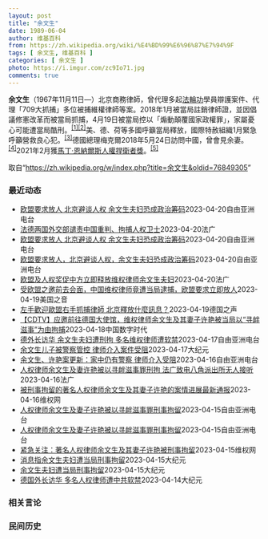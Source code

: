 ```yaml
---
layout: post
title: "余文生"
date: 1989-06-04
author: 维基百科
from: https://zh.wikipedia.org/wiki/%E4%BD%99%E6%96%87%E7%94%9F
tags: [ 余文生, 维基百科 ]
categories: [ 余文生 ]
photo: https://i.imgur.com/zc9Io71.jpg
comments: true
---
```

<div class="mw-parser-output">
<p><b>余文生</b>（1967年11月11日<span class="useeditintro" title="Template:BLP editintro">—</span>）北京商務律師，曾代理多起<a href="/wiki/%E6%B3%95%E8%BC%AA%E5%8A%9F" class="mw-redirect" title="法輪功">法輪功</a>學員辯護案件、代理「709大抓捕」多位被捕維權律師等案。2018年1月被當局註銷律師證，並因倡議修憲改革而被當局抓捕，4月19日被當局控以「煽動顛覆國家政權罪」，家屬憂心可能遭當局酷刑。<sup id="cite_ref-EPO0420_1-0" class="reference"><a href="#cite_note-EPO0420-1">[1]</a></sup><sup id="cite_ref-bbc17_2-0" class="reference"><a href="#cite_note-bbc17-2">[2]</a></sup>美、德、荷等多國呼籲當局釋放，國際特赦組織1月緊急呼籲營救良心犯。<sup id="cite_ref-amnesty_3-0" class="reference"><a href="#cite_note-amnesty-3">[3]</a></sup>德國總理梅克爾2018年5月24日訪問中國，曾會見余妻。<sup id="cite_ref-4" class="reference"><a href="#cite_note-4">[4]</a></sup>2021年2月獲<a href="/wiki/%E9%A9%AC%E4%B8%81%C2%B7%E6%81%A9%E7%BA%B3%E5%B0%94%E6%96%AF%E4%BA%BA%E6%9D%83%E6%8D%8D%E5%8D%AB%E8%80%85%E5%A5%96" title="马丁·恩纳尔斯人权捍卫者奖">馬丁·恩納爾斯人權捍衛者獎</a>。<sup id="cite_ref-5" class="reference"><a href="#cite_note-5">[5]</a></sup>
</p>
</div><!--esi <esi:include src="/esitest-fa8a495983347898/content" /> --><noscript><img src="//zh.wikipedia.org/wiki/Special:CentralAutoLogin/start?type=1x1" alt="" title="" width="1" height="1" style="border: none; position: absolute;"></noscript>
<div class="printfooter" data-nosnippet="">取自“<a dir="ltr" href="https://zh.wikipedia.org/w/index.php?title=余文生&amp;oldid=76849305">https://zh.wikipedia.org/w/index.php?title=余文生&amp;oldid=76849305</a>”</div><div id="recent-news"><h3>最近动态</h3><ul><li><a href="https://nodebe4.github.io/waimei/2023-04-20/%E6%AC%A7%E7%9B%9F%E8%A6%81%E6%B1%82%E6%94%BE%E4%BA%BA-%E5%8C%97%E4%BA%AC%E9%81%BF%E8%B0%88%E4%BA%BA%E6%9D%83-%E4%BD%99%E6%96%87%E7%94%9F%E5%A4%AB%E5%A6%87%E6%81%90%E6%88%90%E6%94%BF%E6%B2%BB%E7%AD%B9%E7%A0%81" title="欧盟要求放人 北京避谈人权 余文生夫妇恐成政治筹码—— 中国人权律师余文生和妻子许艳 余文生 @yuwensheng9 中国人权律师余文生和妻子许艳因涉嫌寻衅滋事被刑事拘留已有一周。欧盟对事件表...">欧盟要求放人 北京避谈人权 余文生夫妇恐成政治筹码</a><time>2023-04-20</time><a class="tag">自由亚洲电台</a></li>
<li><a href="https://nodebe4.github.io/waimei/2023-04-20/%E6%B3%95%E5%BE%B7%E4%B8%A4%E5%9B%BD%E5%A4%96%E4%BA%A4%E9%83%A8%E8%B0%B4%E8%B4%A3%E4%B8%AD%E5%9B%BD%E9%87%8D%E5%88%A4-%E6%8B%98%E6%8D%95%E4%BA%BA%E6%9D%83%E5%8D%AB%E5%A3%AB" title="法德两国外交部谴责中国重判、拘捕人权卫士—— 20/04/2023 - 22:15 法国和德国外交部发言人4月20日发表联合声明，谴责中方对许志永、丁家喜的重判，以及对余文生夫妇的拘捕，呼吁立即...">法德两国外交部谴责中国重判、拘捕人权卫士</a><time>2023-04-20</time><a class="tag">法广</a></li>
<li><a href="https://nodebe4.github.io/waimei/2023-04-20/%E6%AC%A7%E7%9B%9F%E8%A6%81%E6%B1%82%E6%94%BE%E4%BA%BA-%E5%8C%97%E4%BA%AC%E9%81%BF%E8%B0%88%E4%BA%BA%E6%9D%83-%E4%BD%99%E6%96%87%E7%94%9F%E5%A4%AB%E5%A6%87%E6%81%90%E6%88%90%E6%94%BF%E6%B2%BB%E7%AD%B9%E7%A0%81" title="欧盟要求放人 北京避谈人权 余文生夫妇恐成政治筹码—— 中国人权律师余文生和妻子许艳 余文生 @yuwensheng9 中国人权律师余文生和妻子许艳因涉嫌寻衅滋事被刑事拘留已有一周。欧盟对事件表...">欧盟要求放人 北京避谈人权 余文生夫妇恐成政治筹码</a><time>2023-04-20</time><a class="tag">自由亚洲电台</a></li>
<li><a href="https://nodebe4.github.io/waimei/2023-04-20/%E6%AC%A7%E7%9B%9F%E8%A6%81%E6%B1%82%E6%94%BE%E4%BA%BA-%E5%8C%97%E4%BA%AC%E9%81%BF%E8%B0%88%E4%BA%BA%E6%9D%83-%E4%BD%99%E6%96%87%E7%94%9F%E5%A4%AB%E5%A6%87%E6%81%90%E6%88%90%E6%94%BF%E6%B2%BB%E7%AD%B9%E7%A0%81" title="欧盟要求放人，北京避谈人权，余文生夫妇恐成政治筹码—— 中国人权律师余文生和妻子许艳 余文生 @yuwensheng9 中国人权律师余文生和妻子许艳因涉嫌寻衅滋事被刑事拘留已有一周。欧盟对事件表...">欧盟要求放人，北京避谈人权，余文生夫妇恐成政治筹码</a><time>2023-04-20</time><a class="tag">自由亚洲电台</a></li>
<li><a href="https://nodebe4.github.io/waimei/2023-04-20/%E6%AC%A7%E7%9B%9F%E5%8F%8A%E4%BA%BA%E6%9D%83%E5%A5%96%E4%BF%83%E4%B8%AD%E6%96%B9%E7%AB%8B%E5%8D%B3%E9%87%8A%E6%94%BE%E7%BB%B4%E6%9D%83%E5%BE%8B%E5%B8%88%E4%BD%99%E6%96%87%E7%94%9F%E5%A4%AB%E5%A6%87" title="欧盟及人权奖促中方立即释放维权律师余文生夫妇—— 20/04/2023 - 08:48 中国维权律师余文生及其妻子许艳上周六被北京公安以寻衅滋事罪刑事拘留，欧盟对此表示「深切关注」，要求中方立即...">欧盟及人权奖促中方立即释放维权律师余文生夫妇</a><time>2023-04-20</time><a class="tag">法广</a></li>
<li><a href="https://nodebe4.github.io/waimei/2023-04-19/%E5%8F%97%E6%AC%A7%E7%9B%9F%E4%B9%8B%E9%82%80%E5%89%8D%E5%8E%BB%E4%BC%9A%E9%9D%A2-%E4%B8%AD%E5%9B%BD%E7%BB%B4%E6%9D%83%E5%BE%8B%E5%B8%88%E7%AB%9F%E9%81%AD%E5%BD%93%E5%B1%80%E9%80%AE%E6%8D%95-%E6%AC%A7%E7%9B%9F%E8%A6%81%E6%B1%82%E7%AB%8B%E5%8D%B3%E6%94%BE%E4%BA%BA" title="受欧盟之邀前去会面，中国维权律师竟遭当局逮捕，欧盟要求立即放人—— Wed, 19 Apr 2023 13:48:20 GMT 资料照：中国著名维权律师余文生和妻子许艳 （照片来自维权网） 欧洲...">受欧盟之邀前去会面，中国维权律师竟遭当局逮捕，欧盟要求立即放人</a><time>2023-04-19</time><a class="tag">美国之音</a></li>
<li><a href="https://nodebe4.github.io/waimei/2023-04-19/%E5%B7%A6%E6%89%8B%E6%AD%A1%E8%BF%8E%E6%AD%90%E7%9B%9F%E5%8F%B3%E6%89%8B%E6%8A%93%E6%8D%95%E5%BE%8B%E5%B8%AB-%E5%8C%97%E4%BA%AC%E9%87%8B%E6%94%BE%E4%BB%80%E9%BA%BC%E8%A8%8A%E6%81%AF" title="左手歡迎歐盟右手抓捕律師 北京釋放什麼訊息？—— William Yang2023-04-19T06:06:14.235Z 知名維權律師余文生與其妻子許艷在上週五（4月13日）原訂要去歐盟駐華代...">左手歡迎歐盟右手抓捕律師 北京釋放什麼訊息？</a><time>2023-04-19</time><a class="tag">德国之声</a></li>
<li><a href="https://nodebe4.github.io/waimei/2023-04-18/CDTV-%E5%BA%94%E9%82%80%E5%89%8D%E5%BE%80%E5%BE%B7%E5%9B%BD%E5%A4%A7%E4%BD%BF%E9%A6%86-%E7%BB%B4%E6%9D%83%E5%BE%8B%E5%B8%88%E4%BD%99%E6%96%87%E7%94%9F%E5%8F%8A%E5%85%B6%E5%A6%BB%E5%AD%90%E8%AE%B8%E8%89%B3%E8%A2%AB%E5%BD%93%E5%B1%80%E4%BB%A5-%E5%AF%BB%E8%A1%85%E6%BB%8B%E4%BA%8B-%E4%B8%BA%E7%94%B1%E6%8B%98%E6%8D%95" title="【CDTV】应邀前往德国大使馆，维权律师余文生及其妻子许艳被当局以“寻衅滋事”为由拘捕—— CDT 档案卡 标题：【CDTV】应邀前往德国大使馆，维权律师余文生及其妻子许艳被当局以“寻衅滋事”为...">【CDTV】应邀前往德国大使馆，维权律师余文生及其妻子许艳被当局以“寻衅滋事”为由拘捕</a><time>2023-04-18</time><a class="tag">中国数字时代</a></li>
<li><a href="https://nodebe4.github.io/waimei/2023-04-17/%E5%BE%B7%E5%A4%96%E9%95%BF%E8%AE%BF%E5%8D%8E-%E4%BD%99%E6%96%87%E7%94%9F%E5%A4%AB%E5%A6%87%E9%81%AD%E5%88%91%E6%8B%98-%E5%A4%9A%E5%90%8D%E7%BB%B4%E6%9D%83%E5%BE%8B%E5%B8%88%E9%81%AD%E8%BD%AF%E7%A6%81" title="德外长访华 余文生夫妇遭刑拘 多名维权律师遭软禁—— 中国人权律师余文生及其妻子许艳 许艳推特 中国人权律师余文生和妻子许艳上周在北京搭乘地铁期间被国保传唤后，一直下落不明。据了解，两人涉嫌寻衅...">德外长访华 余文生夫妇遭刑拘 多名维权律师遭软禁</a><time>2023-04-17</time><a class="tag">自由亚洲电台</a></li>
<li><a href="https://nodebe4.github.io/waimei/2023-04-17/%E4%BD%99%E6%96%87%E7%94%9F%E5%84%BF%E5%AD%90%E8%A2%AB%E8%AD%A6%E5%AF%9F%E7%AE%A1%E6%8E%A7-%E5%BE%8B%E5%B8%88%E4%BB%8B%E5%85%A5%E6%A1%88%E4%BB%B6%E5%8F%97%E9%98%BB" title="余文生儿子被警察管控 律师介入案件受阻—— 【大纪元2023年04月17日讯】（大纪元记者洪宁报导）中国知名人权律师余文生和妻子许艳4月13日被当局刑事拘留，他们读高中的儿子在家里被警察管控，有...">余文生儿子被警察管控 律师介入案件受阻</a><time>2023-04-17</time><a class="tag">大纪元</a></li>
<li><a href="https://nodebe4.github.io/waimei/2023-04-16/%E4%BD%99%E6%96%87%E7%94%9F-%E8%AE%B8%E8%89%B3%E6%A1%88%E6%9B%B4%E6%96%B0-%E5%AE%B6%E4%B8%AD%E4%BB%8D%E6%9C%89%E8%AD%A6%E5%AF%9F-%E5%BE%8B%E5%B8%88%E4%BB%8B%E5%85%A5%E5%8F%97%E9%98%BB" title="余文生、许艳案更新：家中仍有警察 律师介入受阻—— 人权律师余文生及妻子许艳 网络截图/维权网 北京知名人权律师余文生及妻子许艳被当局以“寻衅滋事”的罪名刑事拘留后，有律师准备介入该案但受阻。据...">余文生、许艳案更新：家中仍有警察 律师介入受阻</a><time>2023-04-16</time><a class="tag">自由亚洲电台</a></li>
<li><a href="https://nodebe4.github.io/waimei/2023-04-16/%E4%BA%BA%E6%9D%83%E5%BE%8B%E5%B8%88%E4%BD%99%E6%96%87%E7%94%9F%E5%8F%8A%E5%A6%BB%E8%AE%B8%E8%89%B3%E8%A2%AB%E4%BB%A5%E5%AF%BB%E8%A1%85%E6%BB%8B%E4%BA%8B%E7%BD%AA%E5%88%91%E6%8B%98-%E6%B3%95%E5%B9%BF%E8%87%B4%E7%94%B5%E5%85%AB%E8%A7%92%E6%B4%BE%E5%87%BA%E6%89%80%E6%97%A0%E4%BA%BA%E6%8E%A5%E5%90%AC" title="人权律师余文生及妻许艳被以寻衅滋事罪刑拘 法广致电八角派出所无人接听—— 16/04/2023 - 17:19 中国人权律师余文生及妻子许艳被以寻衅滋事罪刑事拘留。据报余文生被北京八角派出所口头...">人权律师余文生及妻许艳被以寻衅滋事罪刑拘 法广致电八角派出所无人接听</a><time>2023-04-16</time><a class="tag">法广</a></li>
<li><a href="https://nodebe4.github.io/waimei/2023-04-16/%E8%A2%AB%E5%88%91%E4%BA%8B%E6%8B%98%E7%95%99%E7%9A%84%E8%91%97%E5%90%8D%E4%BA%BA%E6%9D%83%E5%BE%8B%E5%B8%88%E4%BD%99%E6%96%87%E7%94%9F%E5%8F%8A%E5%85%B6%E5%A6%BB%E5%AD%90%E8%AE%B8%E8%89%B3%E7%9A%84%E6%A1%88%E6%83%85%E8%BF%9B%E5%B1%95%E6%9C%80%E6%96%B0%E9%80%9A%E6%8A%A5" title="被刑事拘留的著名人权律师余文生及其妻子许艳的案情进展最新通报—— （维权网信息中心报道）2023年4月16日，本网获悉：2023年4月14日，著名人权律师余文生及其妻子许艳被刑事拘留，罪名是“寻...">被刑事拘留的著名人权律师余文生及其妻子许艳的案情进展最新通报</a><time>2023-04-16</time><a class="tag">维权网</a></li>
<li><a href="https://nodebe4.github.io/waimei/2023-04-15/%E4%BA%BA%E6%9D%83%E5%BE%8B%E5%B8%88%E4%BD%99%E6%96%87%E7%94%9F%E5%8F%8A%E5%A6%BB%E5%AD%90%E8%AE%B8%E8%89%B3%E8%A2%AB%E4%BB%A5%E5%AF%BB%E8%A1%85%E6%BB%8B%E4%BA%8B%E7%BD%AA%E5%88%91%E4%BA%8B%E6%8B%98%E7%95%99" title="人权律师余文生及妻子许艳被以寻衅滋事罪刑事拘留—— 中国人权律师余文生及其妻子许艳 网络截图/维权网 中国人权律师余文生及其妻子许艳已被刑事拘留，罪名是“寻衅滋事”。 据海外维权网15日获悉，当...">人权律师余文生及妻子许艳被以寻衅滋事罪刑事拘留</a><time>2023-04-15</time><a class="tag">自由亚洲电台</a></li>
<li><a href="https://nodebe4.github.io/waimei/2023-04-15/%E4%BA%BA%E6%9D%83%E5%BE%8B%E5%B8%88%E4%BD%99%E6%96%87%E7%94%9F%E5%8F%8A%E5%A6%BB%E5%AD%90%E8%AE%B8%E8%89%B3%E8%A2%AB%E4%BB%A5%E5%AF%BB%E8%A1%85%E6%BB%8B%E4%BA%8B%E7%BD%AA%E5%88%91%E4%BA%8B%E6%8B%98%E7%95%99" title="人权律师余文生及妻子许艳被以寻衅滋事罪刑事拘留—— 中国人权律师余文生及其妻子许艳 网络截图/维权网 中国人权律师余文生及其妻子许艳已被刑事拘留，罪名是“寻衅滋事”。 据海外维权网15日获悉，当...">人权律师余文生及妻子许艳被以寻衅滋事罪刑事拘留</a><time>2023-04-15</time><a class="tag">自由亚洲电台</a></li>
<li><a href="https://nodebe4.github.io/waimei/2023-04-15/%E7%B4%A7%E6%80%A5%E5%85%B3%E6%B3%A8-%E8%91%97%E5%90%8D%E4%BA%BA%E6%9D%83%E5%BE%8B%E5%B8%88%E4%BD%99%E6%96%87%E7%94%9F%E5%8F%8A%E5%85%B6%E5%A6%BB%E5%AD%90%E8%AE%B8%E8%89%B3%E8%A2%AB%E5%88%91%E4%BA%8B%E6%8B%98%E7%95%99" title="紧急关注：著名人权律师余文生及其妻子许艳被刑事拘留—— （维权网信息中心报道）2023年4月15日，本网获悉：著名人权律师余文生及其妻子许艳被刑事拘留，罪名是“寻衅滋事”。 今天，有朋友接到余文...">紧急关注：著名人权律师余文生及其妻子许艳被刑事拘留</a><time>2023-04-15</time><a class="tag">维权网</a></li>
<li><a href="https://nodebe4.github.io/waimei/2023-04-15/%E6%B6%88%E6%81%AF%E6%8C%87%E4%BD%99%E6%96%87%E7%94%9F%E5%A4%AB%E5%A6%87%E9%81%AD%E5%BD%93%E5%B1%80%E5%88%91%E4%BA%8B%E6%8B%98%E7%95%99" title="消息指余文生夫妇遭当局刑事拘留—— 【大纪元2023年04月15日讯】德国外长13日至15日访华，北京当局限制多名人权律师人身自由。余文生律师夫妇4月13日在前往欧盟驻华代表团的途中被警察带走。...">消息指余文生夫妇遭当局刑事拘留</a><time>2023-04-15</time><a class="tag">大纪元</a></li>
<li><a href="https://nodebe4.github.io/waimei/2023-04-15/%E4%BD%99%E6%96%87%E7%94%9F%E5%A4%AB%E5%A6%87%E9%81%AD%E5%BD%93%E5%B1%80%E5%88%91%E4%BA%8B%E6%8B%98%E7%95%99" title="余文生夫妇遭当局刑事拘留—— 【大纪元2023年04月15日讯】德国外长13日至15日访华，北京当局限制多名人权律师人身自由。余文生律师夫妇4月13日在前往欧盟驻华代表团的途中被警察带走。他的儿...">余文生夫妇遭当局刑事拘留</a><time>2023-04-15</time><a class="tag">大纪元</a></li>
<li><a href="https://nodebe4.github.io/waimei/2023-04-14/%E5%BE%B7%E5%9B%BD%E5%A4%96%E9%95%BF%E8%AE%BF%E5%8D%8E-%E5%A4%9A%E5%90%8D%E4%BA%BA%E6%9D%83%E5%BE%8B%E5%B8%88%E9%81%AD%E4%B8%AD%E5%85%B1%E8%BD%AF%E7%A6%81" title="德国外长访华 多名人权律师遭中共软禁—— 【大纪元2023年04月14日讯】（大纪元记者洪宁采访报导）德国外长13日开始访华，北京当局限制多名人权律师人身自由。余文生律师夫妇4月13日在前往欧盟...">德国外长访华 多名人权律师遭中共软禁</a><time>2023-04-14</time><a class="tag">大纪元</a></li>
</ul></div><div id="open-opinion"><h3>相关言论</h3><ul></ul></div><div id="mjls-record"><h3>民间历史</h3><ul></ul></div>